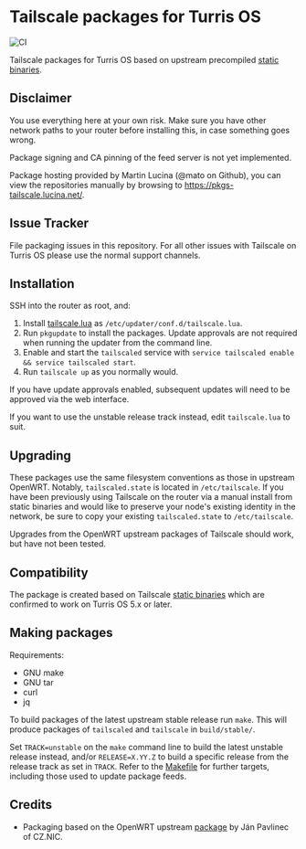 # Tailscale packages for Turris OS
![CI](https://github.com/mato/tailscale-turris/workflows/CI/badge.svg)

Tailscale packages for Turris OS based on upstream precompiled [static
binaries](https://pkgs.tailscale.com/stable/#static).

## Disclaimer

You use everything here at your own risk. Make sure you have other network
paths to your router before installing this, in case something goes wrong.

Package signing and CA pinning of the feed server is not yet implemented.

Package hosting provided by Martin Lucina (@mato on Github), you can view the
repositories manually by browsing to https://pkgs-tailscale.lucina.net/.

## Issue Tracker

File packaging issues in this repository. For all other issues with Tailscale
on Turris OS please use the normal support channels.

## Installation

SSH into the router as root, and:

1. Install [tailscale.lua](tailscale.lua?raw=1) as `/etc/updater/conf.d/tailscale.lua`.
2. Run `pkgupdate` to install the packages. Update approvals are not required
   when running the updater from the command line.
3. Enable and start the `tailscaled` service with `service tailscaled enable &&
   service tailscaled start`.
4. Run `tailscale up` as you normally would.

If you have update approvals enabled, subsequent updates will need to be
approved via the web interface.

If you want to use the unstable release track instead, edit `tailscale.lua` to
suit.

## Upgrading

These packages use the same filesystem conventions as those in upstream
OpenWRT. Notably, `tailscaled.state` is located in `/etc/tailscale`. If you
have been previously using Tailscale on the router via a manual install from
static binaries and would like to preserve your node's existing identity in the
network, be sure to copy  your existing `tailscaled.state` to `/etc/tailscale`.

Upgrades from the OpenWRT upstream packages of Tailscale should work, but have
not been tested.

## Compatibility

The package is created based on Tailscale [static
binaries](https://pkgs.tailscale.com/stable/#static) which are confirmed to
work on Turris OS 5.x or later.

## Making packages

Requirements:
- GNU make
- GNU tar
- curl
- jq

To build packages of the latest upstream stable release run `make`. This will
produce packages of `tailscaled` and `tailscale` in `build/stable/`.

Set `TRACK=unstable` on the `make` command line to build the latest unstable
release instead, and/or `RELEASE=X.YY.Z` to build a specific release from the
release track as set in `TRACK`.  Refer to the [Makefile](Makefile) for further
targets, including those used to update package feeds.

## Credits

- Packaging based on the OpenWRT upstream
  [package](https://github.com/openwrt/packages/tree/openwrt-21.02/net/tailscale)
  by Ján Pavlinec of CZ.NIC.

